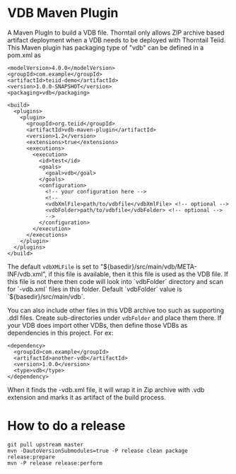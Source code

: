 # VDB Maven Plugin

A Maven PlugIn to build a VDB file. Thorntail only allows ZIP archive based artifact deployment when a VDB needs to be deployed with Thorntail Teiid. This Maven plugin has packaging type of "vdb" can be defined in a pom.xml as

````
<modelVersion>4.0.0</modelVersion>
<groupId>com.example</groupId>
<artifactId>teiid-demo</artifactId>
<version>1.0.0-SNAPSHOT</version>
<packaging>vdb</packaging>

<build>
  <plugins>
    <plugin>
      <groupId>org.teiid</groupId>
      <artifactId>vdb-maven-plugin</artifactId>
      <version>1.2</version>
      <extensions>true</extensions>
      <executions>
        <execution>
          <id>test</id>
          <goals>
            <goal>vdb</goal>
          </goals>
          <configuration>
            <!-- your configuration here -->
            <!-- 
            <vdbXmlFile>path/to/vdbfile</vdbXmlFile> <!-- optional -->
            <vdbFolder>path/to/vdbfile</vdbFolder> <!-- optional -->
            -->
          </configuration>          
        </execution>
      </executions>
    </plugin>
  </plugins>
</build>
````
The default `vdbXMLFile` is set to "${basedir}/src/main/vdb/META-INF/vdb.xml", if this file is available, then it this file is used as the VDB file. If this file is not there then code will look into `vdbFolder` directory and scan for `-vdb.xml` files in this folder. Default `vdbFolder` value is `${basedir}/src/main/vdb`.

You can also include other files in this VDB archive too such as supporting .ddl files. Create sub-directories under `vdbFolder` and place them there. If your VDB does import other VDBs, then define those VDBs as dependencies in this project. For ex:

```
<dependency>
  <groupId>com.example</groupId>
  <artifactId>another-vdb</artifactId>
  <version>1.0.0</version>
  <type>vdb</type>
</dependency>
```

When it finds the -vdb.xml file, it will wrap it in Zip archive with .vdb extension and marks it as artifact of the build process.


# How to do a release
````
git pull upstream master
mvn -DautoVersionSubmodules=true -P release clean package release:prepare
mvn -P release release:perform
````
